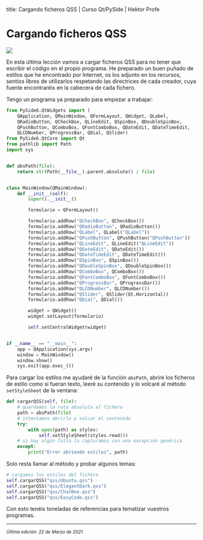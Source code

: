 title: Cargando ficheros QSS | Curso Qt/PySide | Hektor Profe

# Cargando ficheros QSS

<img src="{{cdn}}/pyside/34.png">

En esta última lección vamos a cargar ficheros QSS para no tener que escribir el código en el propio programa. He preparado un buen puñado de estilos que he encontrado por Internet, os los adjunto en los recursos, sentíos libres de utilizarlos respetando las directrices de cada creador, cuya fuente encontraréis en la cabecera de cada fichero.

Tengo un programa ya preparado para empezar a trabajar:

```python
from PySide6.QtWidgets import (
    QApplication, QMainWindow, QFormLayout, QWidget, QLabel,
    QRadioButton, QCheckBox, QLineEdit, QSpinBox, QDoubleSpinBox,
    QPushButton, QComboBox, QFontComboBox, QDateEdit, QDateTimeEdit,
    QLCDNumber, QProgressBar, QDial, QSlider)
from PySide6.QtCore import Qt
from pathlib import Path
import sys


def absPath(file):
    return str(Path(__file__).parent.absolute() / file)


class MainWindow(QMainWindow):
    def __init__(self):
        super().__init__()

        formulario = QFormLayout()

        formulario.addRow("QCheckBox", QCheckBox())
        formulario.addRow("QRadioButton", QRadioButton())
        formulario.addRow("QLabel", QLabel("QLabel"))
        formulario.addRow("QPushButton", QPushButton("QPushButton"))
        formulario.addRow("QLineEdit", QLineEdit("QLineEdit"))
        formulario.addRow("QDateEdit", QDateEdit())
        formulario.addRow("QDateTimeEdit", QDateTimeEdit())
        formulario.addRow("QSpinBox", QSpinBox())
        formulario.addRow("QDoubleSpinBox", QDoubleSpinBox())
        formulario.addRow("QComboBox", QComboBox())
        formulario.addRow("QFontComboBox", QFontComboBox())
        formulario.addRow("QProgressBar", QProgressBar())
        formulario.addRow("QLCDNumber", QLCDNumber())
        formulario.addRow("QSlider", QSlider(Qt.Horizontal))
        formulario.addRow("QDial", QDial())

        widget = QWidget()
        widget.setLayout(formulario)

        self.setCentralWidget(widget)


if __name__ == "__main__":
    app = QApplication(sys.argv)
    window = MainWindow()
    window.show()
    sys.exit(app.exec_())
```

Para cargar los estilos me ayudaré de la función `absPath`, abriré los ficheros de estilo como si fueran texto, leeré su contenido y lo volcaré al método `setStyleSheet` de la ventana:

```python
def cargarQSS(self, file):
    # guardamos la ruta absoluta al fichero
    path = absPath(file)
    # intentamos abrirlo y volcar el contenido
    try:
        with open(path) as styles:
            self.setStyleSheet(styles.read())
    # si hay algún fallo lo capturamos con una excepción genérica
    except:
        print("Error abriendo estilos", path)
```

Solo resta llamar al método y probar algunos temas:

```python
# cargamos los estilos del fichero
self.cargarQSS("qss/Ubuntu.qss")
self.cargarQSS("qss/ElegantDark.qss")
self.cargarQSS("qss/ChatBee.qss")
self.cargarQSS("qss/EasyCode.qss")
```

Con esto tenéis toneladas de referencias para tematizar vuestros programas.


___
<small class="edited"><i>Última edición: 22 de Marzo de 2021</i></small>